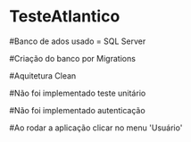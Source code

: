 # TesteAtlantico

#Banco de ados usado = SQL Server

#Criação do banco por Migrations

#Aquitetura Clean

#Não foi implementado teste unitário

#Não foi implementado autenticação

#Ao rodar a aplicação clicar no menu 'Usuário'

